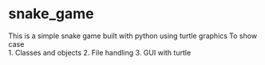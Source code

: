 # snake_game
This is a simple snake game built with python using turtle graphics
To show case  
           1. Classes and objects
           2. File handling
           3. GUI with turtle
           
